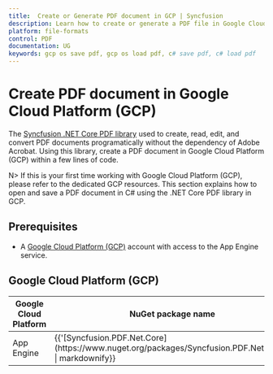 ```yaml
---
title:  Create or Generate PDF document in GCP | Syncfusion
description: Learn how to create or generate a PDF file in Google Cloud Platform (GCP) using Syncfusion .NET Core PDF library without the dependency of Adobe Acrobat.
platform: file-formats
control: PDF
documentation: UG
keywords: gcp os save pdf, gcp os load pdf, c# save pdf, c# load pdf
---
```

# Create PDF document in Google Cloud Platform (GCP)

The [Syncfusion .NET Core PDF library](https://www.syncfusion.com/document-processing/pdf-framework/net-core) used to create, read, edit, and convert PDF documents programatically without the dependency of Adobe Acrobat. Using this library, create a PDF document in Google Cloud Platform (GCP) within a few lines of code.

N> If this is your first time working with Google Cloud Platform (GCP), please refer to the dedicated GCP resources. This section explains how to open and save a PDF document in C# using the .NET Core PDF library in GCP.

## Prerequisites 

* A [Google Cloud Platform (GCP)](https://console.cloud.google.com/getting-started) account with access to the App Engine service.

## Google Cloud Platform (GCP)

<table>
<thead>
<tr>
<th>
Google Cloud Platform<br/></th><th>
NuGet package name<br/></th></tr></thead>
<tr>
<td>
App Engine<br/></td><td>
{{'[Syncfusion.PDF.Net.Core](https://www.nuget.org/packages/Syncfusion.PDF.Net.Core)' | markdownify}}<br/>
</td></tr>
</table>
